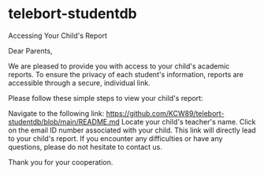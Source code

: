 # telebort-studentdb

Accessing Your Child's Report

Dear Parents,

We are pleased to provide you with access to your child's academic reports. To ensure the privacy of each student's information, reports are accessible through a secure, individual link.

Please follow these simple steps to view your child's report:

Navigate to the following link: https://github.com/KCW89/telebort-studentdb/blob/main/README.md
Locate your child's teacher's name.
Click on the email ID number associated with your child. This link will directly lead to your child's report.
If you encounter any difficulties or have any questions, please do not hesitate to contact us.

Thank you for your cooperation.
